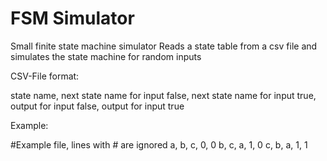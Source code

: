 FSM Simulator
==============

Small finite state machine simulator
Reads a state table from a csv file and simulates the state machine for random inputs

CSV-File format:

state name, next state name for input false, next state name for input true, output for input false, output for input true

Example:

#Example file, lines with # are ignored
a, b, c, 0, 0
b, c, a, 1, 0
c, b, a, 1, 1
